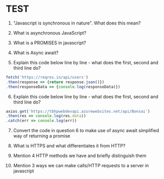 # TEST

1. "Javascript is synchronous in nature". What does this mean?

2. What is asynchronous JavaScript?

3. What is a PROMISES in javascript?

4. What is Async await?

5. Explain this code below line by line - what does the first, second and third line do?

```javascript
fetch('https://reqres.in/api/users')
.then(response => {return response.json()})
.then(responseData => {console.log(responseData)})
```

6. Explain this code below line by line - what does the first, second and third line do?

```javascript
axios.get('https://tbhpwebdevapi.azurewebsites.net/api/Bonsai')
.then(res => console.log(res.data))
.catch(err => console.log(err))
```

7. Convert the code in question 6 to make use of async await simplified way of returning a promise

9. What is HTTPS and what differentiates it from HTTP?

10. Mention 4 HTTP methods we have and briefly distinguish them

11. Mention 3 ways we can make calls/HTTP requests to a server in javascript